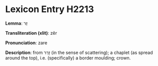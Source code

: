 # Lexicon Entry H2213

**Lemma**: זֵר

**Transliteration (xlit)**: zêr

**Pronunciation**: zare

**Description**:
from זָרַר (in the sense of scattering); a chaplet (as spread around the top), i.e. (specifically) a border moulding; crown.
